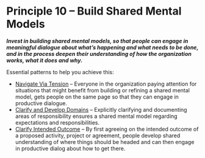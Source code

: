 [:menu-title]: # "Build Shared Mental Models"

# Principle 10 – Build Shared Mental Models


**_Invest in building shared mental models, so that people can engage in meaningful dialogue about what’s happening and what needs to be done, and in the process deepen their understanding of how the organization works, what it does and why._**

Essential patterns to help you achieve this:

-   [Navigate Via Tension](section:navigate-via-tension.html) – Everyone in the organization paying attention for situations that might benefit from building or refining a shared mental model,  gets people on the same page so that they can engage in productive dialogue.
-   [Clarify and Develop Domains](section:clarify-and-develop-domains.html) – Explicitly clarifying and documenting areas of  responsibility ensures a shared mental model regarding expectations and responsibilities.
-   [Clarify Intended Outcome](section:clarify-intended-outcome.html) – By first agreeing on the intended outcome of a proposed activity, project or agreement, people develop shared understanding of where things should be headed and can then engage in productive dialog about how to get there.
